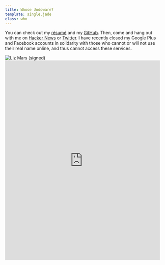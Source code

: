 ```yaml
---
title: Whose Undoware?
template: single.jade
class: who
---
```


You can check out my [résumé](/cv/) and my [GitHub](https://www.github.com/undoware/). Then, come and hang out with me on [Hacker News](http://news.ycombinator.com) or [Twitter](http://twitter.com/undoware). I have recently closed my Google Plus and Facebook accounts in solidarity with those who cannot or will not use their real name online, and thus cannot access these services. 

<img src="https://undoware-cdn.appspot.com/raster/signature.png" alt="Liz Mars (signed)" class="plain">

<iframe src='http://cdn.knightlab.com/libs/timeline/latest/embed/index.html?source=0AnvJGGaJiDYUdE16X3ItNTRHeVhCcGo4Zmh6NlZ6a3c&font=SourceSansPro&maptype=toner&lang=en&height=650' width='100%' height='650' frameborder='0'></iframe>
